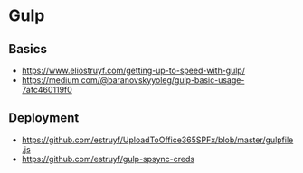 # Gulp

## Basics

- https://www.eliostruyf.com/getting-up-to-speed-with-gulp/
- https://medium.com/@baranovskyyoleg/gulp-basic-usage-7afc460119f0

## Deployment

- https://github.com/estruyf/UploadToOffice365SPFx/blob/master/gulpfile.js
- https://github.com/estruyf/gulp-spsync-creds
